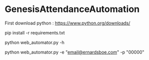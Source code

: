 # GenesisAttendanceAutomation


First download python : https://www.python.org/downloads/

pip install -r requirements.txt

python web_automator.py -h

python web_automator.py -e "email@ernardsboe.com" -p "00000"
